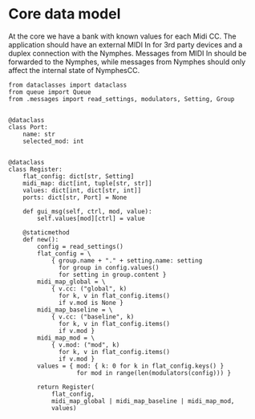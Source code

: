 # Core data model
At the core we have a bank with known values for each Midi CC. The application should have an external MIDI In for 3rd party devices and a duplex connection with the Nymphes. Messages from MIDI In should be forwarded to the Nymphes, while messages from Nymphes should only affect the internal state of NymphesCC.

``` {.python file=nymphescc/core.py}
from dataclasses import dataclass
from queue import Queue
from .messages import read_settings, modulators, Setting, Group


@dataclass
class Port:
    name: str
    selected_mod: int


@dataclass
class Register:
    flat_config: dict[str, Setting]
    midi_map: dict[int, tuple[str, str]]
    values: dict[int, dict[str, int]]
    ports: dict[str, Port] = None

    def gui_msg(self, ctrl, mod, value):
        self.values[mod][ctrl] = value

    @staticmethod
    def new():
        config = read_settings()
        flat_config = \
            { group.name + "." + setting.name: setting
              for group in config.values()
              for setting in group.content }
        midi_map_global = \
            { v.cc: ("global", k)
              for k, v in flat_config.items()
              if v.mod is None }
        midi_map_baseline = \
            { v.cc: ("baseline", k)
              for k, v in flat_config.items() 
              if v.mod }
        midi_map_mod = \
            { v.mod: ("mod", k)
              for k, v in flat_config.items()
              if v.mod }
        values = { mod: { k: 0 for k in flat_config.keys() }
                   for mod in range(len(modulators(config))) }

        return Register(
            flat_config,
            midi_map_global | midi_map_baseline | midi_map_mod,
            values)
```

